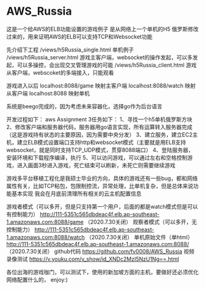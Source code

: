 # AWS_Russia
这是一个给AWS的ELB功能设置的游戏例子
是从网络上一个单机的H5 俄罗斯修改过来的，用来证明AWS的ELB可以支持TCP和Websocket功能 

先介绍下工程
/views/h5Russia_single.html 单机例子
/views/h5Russia_server.html 游戏主客户端，websocket的操作发起，可以多发起，可以多操控，会出现交叉管理游戏的可能
/views/h5Russia_client.html 游戏从客户端，webscoket的多端接入，只能观看

游戏进入以后
localhost:8088/game 映射主客户端
localhost:8088/watch 映射从客户端
localhost:8088 映射单机

系统是beego完成的，因为考虑未来容器化，选择go作为后台语言

开发过程如下：
aws Assignment 3任务如下：
1、寻找一个h5单机俄罗斯方块
2、修改客户端和服务器代码，服务器用go语言实现，所有运算转入服务器完成（这是游戏持有状态的主要原因，因为需要中央分发）
3、建立服务，建立EC2主机，建立ELB模式设置端口支持http和websocket模式（主要就是用ELB支持websocket，就是同时支持TCP_UDP模式，贯穿8088端口）
4、登陆服务器，安装环境和下载程序编译，执行
5、可以访问游戏，可以通过左右和空格控制游戏，进入画面3秒进入游戏，死亡结束可以刷新，未死亡则需要继续游戏
 
游戏多平台移植工程化是我硕士毕业的方向，具体的游戏还有一些bug，都和网络属性有关，比如TCP粘包，包限制控流，异常处理，比单机复杂，但是总体来说功能基本实现
我会在月底前清理所有相关的云主机配置信息
 
游戏者模式（可以多开，但是只支持第一个用户，后面的都是watch模式但是可以有控制能力）
http://111-5351c565dbdeac4f.elb.ap-southeast-1.amazonaws.com:8088/game  （2020.7.30关闭）
观察者模式（可以多开，无控制能力）
http://111-5351c565dbdeac4f.elb.ap-southeast-1.amazonaws.com:8088/watch （2020.7.30关闭）
单机原始文件（单html）
http://111-5351c565dbdeac4f.elb.ap-southeast-1.amazonaws.com:8088/      （2020.7.30关闭）
github代码
https://github.com/fv0008/AWS_Russia
视频录像测试
https://v.youku.com/v_show/id_XNDc2MzI5NzU1Ng==.html

各位出海的游戏咖门，可以测试下，使用的新加坡方面的主机，要做好还必须优化网络配置什么的，
enjoy:)
